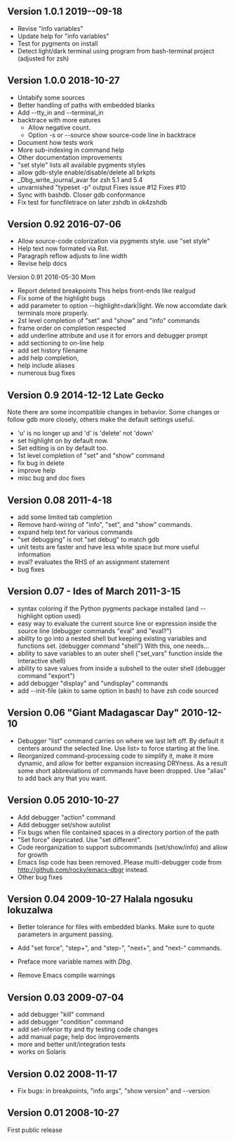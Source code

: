 Version 1.0.1 2019--09-18
-------------------------

- Revise "info variables"
- Update help for "info variables"
- Test for pygments on install
- Detect light/dark terminal using program from bash-terminal project (adjusted for zsh)


Version 1.0.0 2018-10-27
------------------------

- Untabify some sources
- Better handling of paths with embedded blanks
- Add --tty_in and --terminal_in
- backtrace with more eatures
     * Allow negative count.
     * Option -s or --source show source-code line in backtrace
- Document how tests work
- More sub-indexing in command help
- Other documentation improvements
- "set style" lists all available pygments styles
- allow gdb-style enable/disable/delete all brkpts
- _Dbg_write_journal_avar for zsh 5.1 and 5.4
- unvarnished "typeset -p" output Fixes issue #12 Fixes #10
- Sync with bashdb. Closer gdb conformance
- Fix test for funcfiletrace on later zshdb in ok4zshdb

Version 0.92 2016-07-06
------------------------

- Allow source-code colorization via pygments style.
  use "set style"
- Help text now formated via Rst.
- Paragraph reflow adjusts to line width
- Revise help docs

Version 0.91
2016-05-30 Mom

- Report deleted breakpoints This helps front-ends like realgud
- Fix some of the highlight bugs
- add parameter to option --highlight=dark|light. We now accomdate dark terminals more properly.
- 2st level completion of "set" and "show" and "info" commands
- frame order on completion respected
- add underline attribute and use it for errors and debugger prompt
- add sectioning to on-line help
- add set history filename
- add help completion,
- help include aliases
- numerous bug fixes

Version 0.9 2014-12-12 Late Gecko
---------------------------------

Note there are some incompatible changes in behavior. Some changes or
follow gdb more closely, others make the default settings useful.

- 'u' is no longer up and 'd' is 'delete' not 'down'
- set highlight on by default now.
- Set editing is on by default too.
- 1st level completion of "set" and "show" command
- fix bug in delete
- improve help
- misc bug and doc fixes

Version 0.08 2011-4-18
----------------------

- add some limited tab completion
- Remove hard-wiring of "info", "set", and "show" commands.
- expand help text for various commands
- "set debugging" is not "set debug" to match gdb
- unit tests are faster and have less white space but more useful information
- eval? evaluates the RHS of an assignment statement
- bug fixes

Version 0.07 - Ides of March 2011-3-15
--------------------------------------

- syntax coloring if the Python pygments package installed (and
  --highlight option used)
- easy way to evaluate the current source line or expression inside
  the source line (debugger commands "eval" and "eval?")
- ability to go into a nested shell but keeping existing variables and
  functions set. (debugger command "shell") With this, one needs...
- ability to save variables to an outer shell ("set_vars" function
  inside the interactive shell)
- ability to save values from inside a subshell to the outer shell
  (debugger command "export")
- add debugger "display" and "undisplay" commands
- add --init-file (akin to same option in bash) to have zsh code
  sourced

Version 0.06 "Giant Madagascar Day" 2010-12-10
----------------------------------------------

- Debugger "list" command carries on where we last left off. By default
  it centers around the selected line. Use list> to force starting at the line.
- Reorganized command-processing code to simplify it, make it more dynamic,
  and allow for better expansion increasing DRYness. As a result
  some short abbreviations of commands have been dropped. Use "alias"
  to add back any that you want.

Version 0.05 2010-10-27
-----------------------

- Add debugger "action" command
- Add debugger set/show autolist
- Fix bugs when file contained spaces in a directory portion of the path
- "Set force" depricated. Use "set different".
- Code reorganization to support subcommands (set/show/info) and allow
  for growth
- Emacs lisp code has been removed. Please multi-debugger code from
  http://github.com/rocky/emacs-dbgr instead.
- Other bug fixes

Version 0.04 2009-10-27 Halala ngosuku lokuzalwa
------------------------------------------------

- Better tolerance for files with embedded blanks. Make sure to quote
  parameters in argument passing.

- Add "set force", "step+", and "step-", "next+", and "next-" commands.

- Preface more variable names with _Dbg_.

- Remove Emacs compile warnings

Version 0.03 2009-07-04
------------------------

- add debugger "kill" command
- add debugger "condition" command
- add set-inferior tty and tty testing code changes
- add manual page; help doc improvements
- more and better unit/integration tests
- works on Solaris

Version 0.02 2008-11-17
-----------------------

- Fix bugs: in breakpoints, "info args", "show version" and --version

Version 0.01 2008-10-27
-----------------------

First public release
